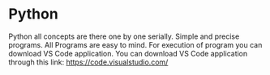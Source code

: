 # Python
Python all concepts are there one by one serially. Simple and precise programs.
All Programs are easy to mind.
For execution of program you can download VS Code application.
You can download VS Code application through this link: https://code.visualstudio.com/
